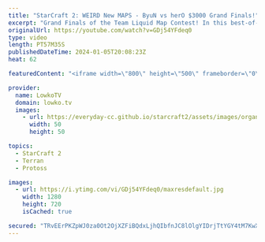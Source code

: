 ```yaml
---
title: "StarCraft 2: WEIRD New MAPS - ByuN vs herO $3000 Grand Finals!"
excerpt: "Grand Finals of the Team Liquid Map Contest! In this best-of-5 series of StarCraft 2 I cast ByuN (Terran) and herO (Protoss) as they face off on strange new maps from the TLMC. Support my work: https://patreon.com/lowkotv  Lowko merch: https://lowko.shop Tech setup: https://lowko.tv/setup Discord community:"
originalUrl: https://youtube.com/watch?v=GDj54YFdeq0
type: video
length: PT57M35S
publishedDateTime: 2024-01-05T20:08:23Z
heat: 62

featuredContent: "<iframe width=\"800\" height=\"500\" frameborder=\"0\" src=\"https://www.youtube.com/embed/GDj54YFdeq0\" allow=\"accelerometer; autoplay; encrypted-media; gyroscope; picture-in-picture\" allowfullscreen></iframe>"

provider:
  name: LowkoTV
  domain: lowko.tv
  images:
    - url: https://everyday-cc.github.io/starcraft2/assets/images/organizations/lowko.tv-50x50.jpg
      width: 50
      height: 50

topics:
  - StarCraft 2
  - Terran
  - Protoss

images:
  - url: https://i.ytimg.com/vi/GDj54YFdeq0/maxresdefault.jpg
    width: 1280
    height: 720
    isCached: true

secured: "TRvEErPKZpWJ0za0Ot2OjXZFiBQdxLjhQIbfnJC8lOlgYIDrjTtYGY4tM7KwXfVge1jSLbxhX4QMlR+4SJwKFZyDJSXq5q4deRTENHzxQKxPoanSvhCRDas4Wo9Ql+1/8kXC8T5pFVsjS5VXs9vPkjcmKqQsYiyp14VK20zgT+4BQ1R8VGdzJj/l3Ne/qKvD9WHU5u8hXDuy9YNpQK8BQMmzLG5Vrxsk5KuP1odRmRmA81tro67DzIVhQ7tu2GhSFM9wnPrh+efw95GVRIRVGUQOqrR5BCk1p+DKXDVeQOpHChgRoXDPWtn4GGMOWHwch0baK7ZYgOtPK7cbxifTUp/X/7aq4rSZMIvBhNzl6DqfQQM9lZgKPL0EEyws82BsvTJUgAr+Khm7/0B7Cemq7q1+1yYjPrxzbGf4LA5QrWE=;TOhXSLsK1KmoOnokznobOA=="
---
```


